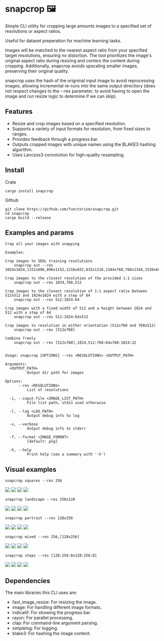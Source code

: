 # snapcrop 🖼

Simple CLI utility for cropping large amounts images to a specified set of resolutions or aspect ratios.

Useful for dataset preperation for machine learning tasks.

Images will be matched to the nearest aspect ratio from your specified target resolutions, ensuring no distortion. The tool prioritizes the image's original aspect ratio during resizing and centers the content during cropping. Additionally, snapcrop avoids upscaling smaller images, preserving their original quality.

snapcrop uses the hash of the origninal input image to avoid reprocessing images, allowing incremental re-runs into the same output directiory (does not respect changes to the --res parameter, to avoid having to open the image and run resize logic to determine if we can skip).

## Features
- Resize and crop images based on a specified resolution.
- Supports a variety of input formats for resolution, from fixed sizes to ranges.
- Provides feedback through a progress bar.
- Outputs cropped images with unique names using the BLAKE3 hashing algorithm.
- Uses Lanczos3 convolution for high-quality resampling.

## Install

Crate
```
cargo install snapcrop
```

Github
```
git clone https://github.com/functorism/snapcrop.git
cd snapcrop
cargo build --release
```

## Examples and params

```
Crop all your images with snapping

Examples:

Crop images to SDXL training resolutions
    snapcrop out --res 1024x1024,1152x896,896x1152,1216x832,832x1216,1344x768,768x1344,1536x640,640x1536

Crop images to the closest resolution of the provided 1:1 sizes
    snapcrop out --res 1024,768,512

Crop images to the closest resolution of 1:1 aspect ratio between 512x512 and 1024x1024 with a step of 64
    snapcrop out --res 512:1024:64

Crop images with a fixed width of 512 and a height between 1024 and 512 with a step of 64
    snapcrop out --res 512:1024:64x512

Crop images to resolution in either orientation (512x768 and 768x512)
    snapcrop out --res [512x768]

Combine freely
    snapcrop out --res [512x768],1024,512:768:64x768:1024:32


Usage: snapcrop [OPTIONS] --res <RESOLUTIONS> <OUTPUT_PATH>

Arguments:
  <OUTPUT_PATH>
          Output dir path for images

Options:
      --res <RESOLUTIONS>
          List of resolutions

  -i, --input-file <IMAGE_LIST_PATH>
          File list path, stdin used otherwise

  -l, --log <LOG_PATH>
          Output debug info to log

  -v, --verbose
          Output debug info to stderr

  -f, --format <IMAGE_FORMAT>
          [default: png]

  -h, --help
          Print help (see a summary with '-h')
```

## Visual examples

```
snapcrop squares --res 256
```
![](./examples/squares/4de26fac0cc3162259bf785a64e836fb88e5550082ff2233d8f58de5263facf6.png)
![](./examples/squares/50a5a51eb1d57307579b86508196fbb44fb770e7cd170257f573b3260b0b8feb.png)
![](./examples/squares/653d96fb41779dda5ff6cc7a10745d33f4775e1267cd232403854b3656028678.png)
![](./examples/squares/6b6fe23717af8d18ca11788013f0e789d90e40f6f4debff0cd2fcfb725d2a7d4.png)

```
snapcrop landscape --res 256x128
```
![](./examples/landscape/4de26fac0cc3162259bf785a64e836fb88e5550082ff2233d8f58de5263facf6.png)
![](./examples/landscape/50a5a51eb1d57307579b86508196fbb44fb770e7cd170257f573b3260b0b8feb.png)
![](./examples/landscape/653d96fb41779dda5ff6cc7a10745d33f4775e1267cd232403854b3656028678.png)
![](./examples/landscape/6b6fe23717af8d18ca11788013f0e789d90e40f6f4debff0cd2fcfb725d2a7d4.png)


```
snapcrop portrait --res 128x256
```
![](./examples/portrait/4de26fac0cc3162259bf785a64e836fb88e5550082ff2233d8f58de5263facf6.png)
![](./examples/portrait/50a5a51eb1d57307579b86508196fbb44fb770e7cd170257f573b3260b0b8feb.png)
![](./examples/portrait/653d96fb41779dda5ff6cc7a10745d33f4775e1267cd232403854b3656028678.png)
![](./examples/portrait/6b6fe23717af8d18ca11788013f0e789d90e40f6f4debff0cd2fcfb725d2a7d4.png)


```
snapcrop mixed --res 256,[128x256]
```
![](./examples/mixed/4de26fac0cc3162259bf785a64e836fb88e5550082ff2233d8f58de5263facf6.png)
![](./examples/mixed/50a5a51eb1d57307579b86508196fbb44fb770e7cd170257f573b3260b0b8feb.png)
![](./examples/mixed/653d96fb41779dda5ff6cc7a10745d33f4775e1267cd232403854b3656028678.png)
![](./examples/mixed/6b6fe23717af8d18ca11788013f0e789d90e40f6f4debff0cd2fcfb725d2a7d4.png)

```
snapcrop steps --res [128:256:8x128:256:8]
```
![](./examples/steps/4de26fac0cc3162259bf785a64e836fb88e5550082ff2233d8f58de5263facf6.png)
![](./examples/steps/50a5a51eb1d57307579b86508196fbb44fb770e7cd170257f573b3260b0b8feb.png)
![](./examples/steps/653d96fb41779dda5ff6cc7a10745d33f4775e1267cd232403854b3656028678.png)
![](./examples/steps/6b6fe23717af8d18ca11788013f0e789d90e40f6f4debff0cd2fcfb725d2a7d4.png)

## Dependencies
The main libraries this CLI uses are:

- fast_image_resize: For resizing the image.
- image: For handling different image formats.
- indicatif: For showing the progress bar.
- rayon: For parallel processing.
- clap: For command-line argument parsing.
- simplelog: For logging.
- blake3: For hashing the image content.